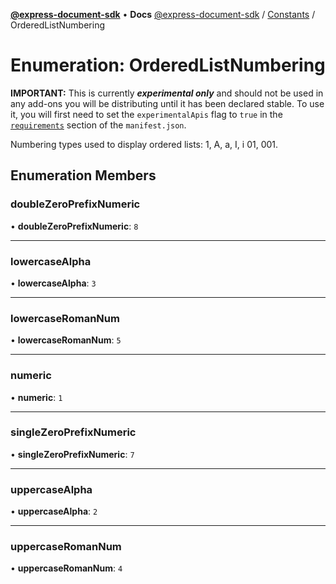 [**@express-document-sdk**](../../../overview.md) • **Docs**
[@express-document-sdk](../../../overview.md) / [Constants](../overview.md) / OrderedListNumbering

# Enumeration: OrderedListNumbering

<InlineAlert slots="text" variant="warning"/>

**IMPORTANT:** This is currently ***experimental only*** and should not be used in any add-ons you will be distributing until it has been declared stable. To use it, you will first need to set the `experimentalApis` flag to `true` in the [`requirements`](../../../manifest/index.md#requirements) section of the `manifest.json`.

Numbering types used to display ordered lists: 1, A, a, I, i 01, 001.

## Enumeration Members

### doubleZeroPrefixNumeric

• **doubleZeroPrefixNumeric**: `8`

---

### lowercaseAlpha

• **lowercaseAlpha**: `3`

---

### lowercaseRomanNum

• **lowercaseRomanNum**: `5`

---

### numeric

• **numeric**: `1`

---

### singleZeroPrefixNumeric

• **singleZeroPrefixNumeric**: `7`

---

### uppercaseAlpha

• **uppercaseAlpha**: `2`

---

### uppercaseRomanNum

• **uppercaseRomanNum**: `4`
